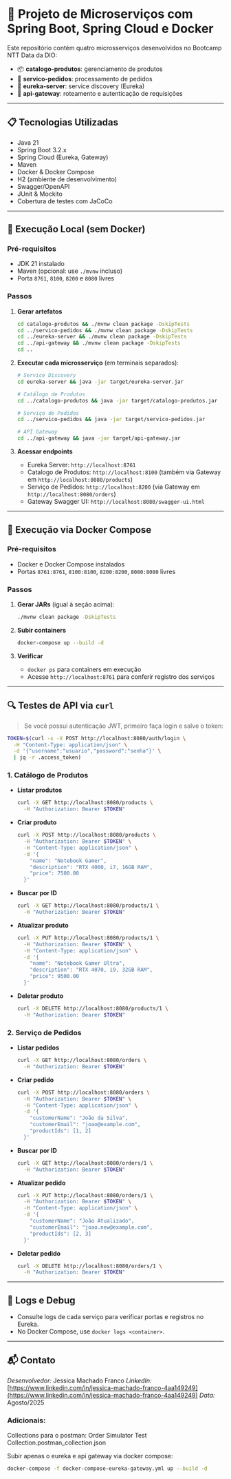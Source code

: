 # 🧪 Projeto de Microserviços com Spring Boot, Spring Cloud e Docker

Este repositório contém quatro microsserviços desenvolvidos no Bootcamp NTT Data da DIO:

* 📦 **catalogo-produtos**: gerenciamento de produtos
* 🛒 **servico-pedidos**: processamento de pedidos
* 📡 **eureka-server**: service discovery (Eureka)
* 🚪 **api-gateway**: roteamento e autenticação de requisições

---

## 📋 Tecnologias Utilizadas

* Java 21
* Spring Boot 3.2.x
* Spring Cloud (Eureka, Gateway)
* Maven
* Docker & Docker Compose
* H2 (ambiente de desenvolvimento)
* Swagger/OpenAPI
* JUnit & Mockito
* Cobertura de testes com JaCoCo

---

## 🚀 Execução Local (sem Docker)

### Pré-requisitos

* JDK 21 instalado
* Maven (opcional: use `./mvnw` incluso)
* Porta `8761`, `8100`, `8200` e `8080` livres

### Passos

1. **Gerar artefatos**

   ```bash
   cd catalogo-produtos && ./mvnw clean package -DskipTests
   cd ../servico-pedidos && ./mvnw clean package -DskipTests
   cd ../eureka-server && ./mvnw clean package -DskipTests
   cd ../api-gateway && ./mvnw clean package -DskipTests
   cd ..
   ```

2. **Executar cada microsserviço** (em terminais separados):

   ```bash
   # Service Discovery
   cd eureka-server && java -jar target/eureka-server.jar

   # Catálogo de Produtos
   cd ../catalogo-produtos && java -jar target/catalogo-produtos.jar

   # Serviço de Pedidos
   cd ../servico-pedidos && java -jar target/servico-pedidos.jar

   # API Gateway
   cd ../api-gateway && java -jar target/api-gateway.jar
   ```

3. **Acessar endpoints**

   * Eureka Server: `http://localhost:8761`
   * Catalogo de Produtos: `http://localhost:8100` (também via Gateway em `http://localhost:8080/products`)
   * Serviço de Pedidos: `http://localhost:8200` (via Gateway em `http://localhost:8080/orders`)
   * Gateway Swagger UI: `http://localhost:8080/swagger-ui.html`

---

## 🐳 Execução via Docker Compose

### Pré-requisitos

* Docker e Docker Compose instalados
* Portas `8761:8761`, `8100:8100`, `8200:8200`, `8080:8080` livres

### Passos

1. **Gerar JARs** (igual à seção acima):

   ```bash
   ./mvnw clean package -DskipTests
   ```
2. **Subir containers**

   ```bash
   docker-compose up --build -d
   ```
3. **Verificar**

   * `docker ps` para containers em execução
   * Acesse `http://localhost:8761` para conferir registro dos serviços

---

## 🔍 Testes de API via `curl`

> Se você possui autenticação JWT, primeiro faça login e salve o token:

```bash
TOKEN=$(curl -s -X POST http://localhost:8080/auth/login \
  -H "Content-Type: application/json" \
  -d '{"username":"usuario","password":"senha"}' \
  | jq -r .access_token)
```

### 1. Catálogo de Produtos

* **Listar produtos**

  ```bash
  curl -X GET http://localhost:8080/products \
    -H "Authorization: Bearer $TOKEN"
  ```

* **Criar produto**

  ```bash
  curl -X POST http://localhost:8080/products \
    -H "Authorization: Bearer $TOKEN" \
    -H "Content-Type: application/json" \
    -d '{
      "name": "Notebook Gamer",
      "description": "RTX 4060, i7, 16GB RAM",
      "price": 7500.00
    }'
  ```

* **Buscar por ID**

  ```bash
  curl -X GET http://localhost:8080/products/1 \
    -H "Authorization: Bearer $TOKEN"
  ```

* **Atualizar produto**

  ```bash
  curl -X PUT http://localhost:8080/products/1 \
    -H "Authorization: Bearer $TOKEN" \
    -H "Content-Type: application/json" \
    -d '{
      "name": "Notebook Gamer Ultra",
      "description": "RTX 4070, i9, 32GB RAM",
      "price": 9500.00
    }'
  ```

* **Deletar produto**

  ```bash
  curl -X DELETE http://localhost:8080/products/1 \
    -H "Authorization: Bearer $TOKEN"
  ```

### 2. Serviço de Pedidos

* **Listar pedidos**

  ```bash
  curl -X GET http://localhost:8080/orders \
    -H "Authorization: Bearer $TOKEN"
  ```

* **Criar pedido**

  ```bash
  curl -X POST http://localhost:8080/orders \
    -H "Authorization: Bearer $TOKEN" \
    -H "Content-Type: application/json" \
    -d '{
      "customerName": "João da Silva",
      "customerEmail": "joao@example.com",
      "productIds": [1, 2]
    }'
  ```

* **Buscar por ID**

  ```bash
  curl -X GET http://localhost:8080/orders/1 \
    -H "Authorization: Bearer $TOKEN"
  ```

* **Atualizar pedido**

  ```bash
  curl -X PUT http://localhost:8080/orders/1 \
    -H "Authorization: Bearer $TOKEN" \
    -H "Content-Type: application/json" \
    -d '{
      "customerName": "João Atualizado",
      "customerEmail": "joao.new@example.com",
      "productIds": [2, 3]
    }'
  ```

* **Deletar pedido**

  ```bash
  curl -X DELETE http://localhost:8080/orders/1 \
    -H "Authorization: Bearer $TOKEN"
  ```

---

## 🐛 Logs e Debug

* Consulte logs de cada serviço para verificar portas e registros no Eureka.
* No Docker Compose, use `docker logs <container>`.

---

## 📬 Contato

*Desenvolvedor:* Jessica Machado Franco
*LinkedIn:* [https://www.linkedin.com/in/jessica-machado-franco-4aa149249](https://www.linkedin.com/in/jessica-machado-franco-4aa149249)
*Data:* Agosto/2025


### Adicionais:
Collections para o postman:
 Order Simulator Test Collection.postman_collection.json

Subir apenas o eureka e api gateway via docker compose: 
  ```bash
docker-compose -f docker-compose-eureka-gateway.yml up --build -d
  ```